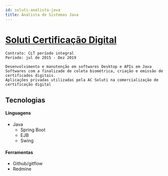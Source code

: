 ```yaml
---
id: soluti-analista-java
title: Analista de Sistemas Java
---
```

# [Soluti Certificação Digital](https://www.soluti.com.br/)
```
Contrato: CLT período integral
Período: jul de 2015 - Dez 2019
```

```
Desenvolvimento e manutenção em softwares Desktop e APIs em Java
Softwares com a finalizade de coleta biométrica, criação e emissão de certificados digitais.
Aplicações privadas utilizadas pela AC Soluti na comercialização de certificação digital
```
## Tecnologias
#### Linguagens
 - Java
   - Spring Boot
   - EJB
   - Swing

#### Ferramentas
 - Github/gitflow
 - Redmine